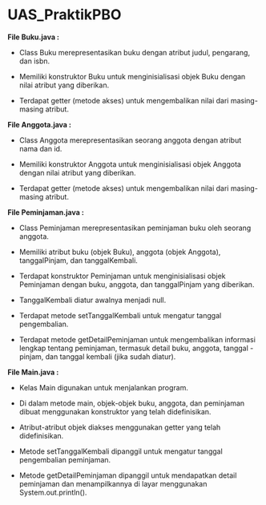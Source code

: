 # UAS_PraktikPBO

**File Buku.java :**
- Class Buku merepresentasikan buku dengan atribut judul, pengarang, dan isbn.
+ Memiliki konstruktor Buku untuk menginisialisasi objek Buku dengan nilai atribut yang diberikan.
* Terdapat getter (metode akses) untuk mengembalikan nilai dari masing-masing atribut.


**File Anggota.java :**
- Class Anggota merepresentasikan seorang anggota dengan atribut nama dan id.
+ Memiliki konstruktor Anggota untuk menginisialisasi objek Anggota dengan nilai atribut yang diberikan.
* Terdapat getter (metode akses) untuk mengembalikan nilai dari masing-masing atribut.


**File Peminjaman.java :**
- Class Peminjaman merepresentasikan peminjaman buku oleh seorang anggota.
+ Memiliki atribut buku (objek Buku), anggota (objek Anggota), tanggalPinjam, dan tanggalKembali.
* Terdapat konstruktor Peminjaman untuk menginisialisasi objek Peminjaman dengan buku, anggota, dan tanggalPinjam yang diberikan.
- TanggalKembali diatur awalnya menjadi null.
+ Terdapat metode setTanggalKembali untuk mengatur tanggal pengembalian.
* Terdapat metode getDetailPeminjaman untuk mengembalikan informasi lengkap tentang peminjaman, termasuk detail buku, anggota, tanggal - pinjam, dan tanggal kembali (jika sudah diatur).


**File Main.java :**
- Kelas Main digunakan untuk menjalankan program.
+ Di dalam metode main, objek-objek buku, anggota, dan peminjaman dibuat menggunakan konstruktor yang telah didefinisikan.
* Atribut-atribut objek diakses menggunakan getter yang telah didefinisikan.
- Metode setTanggalKembali dipanggil untuk mengatur tanggal pengembalian peminjaman.
+ Metode getDetailPeminjaman dipanggil untuk mendapatkan detail peminjaman dan menampilkannya di layar menggunakan System.out.println().
